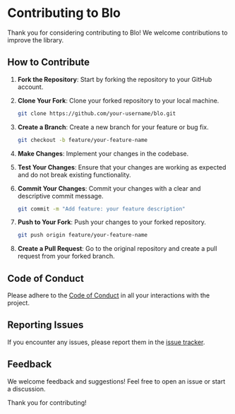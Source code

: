 # Contributing to Blo

Thank you for considering contributing to Blo! We welcome contributions to improve the library.

## How to Contribute

1. **Fork the Repository**: Start by forking the repository to your GitHub account.

2. **Clone Your Fork**: Clone your forked repository to your local machine.

   ```bash
   git clone https://github.com/your-username/blo.git
   ```

3. **Create a Branch**: Create a new branch for your feature or bug fix.

   ```bash
   git checkout -b feature/your-feature-name
   ```

4. **Make Changes**: Implement your changes in the codebase.

5. **Test Your Changes**: Ensure that your changes are working as expected and do not break existing functionality.

6. **Commit Your Changes**: Commit your changes with a clear and descriptive commit message.

   ```bash
   git commit -m "Add feature: your feature description"
   ```

7. **Push to Your Fork**: Push your changes to your forked repository.

   ```bash
   git push origin feature/your-feature-name
   ```

8. **Create a Pull Request**: Go to the original repository and create a pull request from your forked branch.

## Code of Conduct

Please adhere to the [Code of Conduct](CODE_OF_CONDUCT.md) in all your interactions with the project.

## Reporting Issues

If you encounter any issues, please report them in the [issue tracker](https://github.com/bchainhub/blo/issues).

## Feedback

We welcome feedback and suggestions! Feel free to open an issue or start a discussion.

Thank you for contributing!
